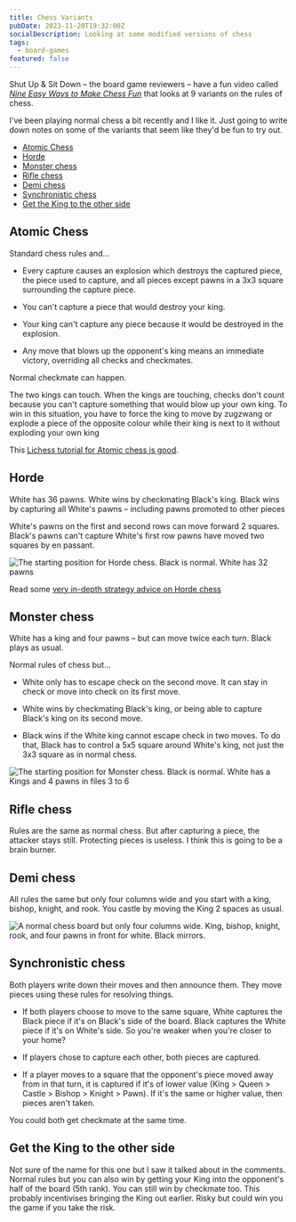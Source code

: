 ```yaml
---
title: Chess Variants
pubDate: 2023-11-20T19:32:00Z
socialDescription: Looking at some modified versions of chess
tags:
  - board-games
featured: false
---
```


Shut Up & Sit Down – the board game reviewers – have a fun video called [_Nine Easy Ways to Make Chess Fun_](https://www.youtube.com/watch?v=8yrfLDsEcQ4) that looks at 9 variants on the rules of chess.

I've been playing normal chess a bit recently and I like it. Just going to write down notes on some of the variants that seem like they'd be fun to try out.

- [Atomic Chess](#atomic-chess)
- [Horde](#horde)
- [Monster chess](#monster-chess)
- [Rifle chess](#rifle-chess)
- [Demi chess](#demi-chess)
- [Synchronistic chess](#synchronistic-chess)
- [Get the King to the other side](#get-the-king-to-the-other-side)

## Atomic Chess

Standard chess rules and…

- Every capture causes an explosion which destroys the captured piece, the piece used to capture, and all pieces except pawns in a 3x3 square surrounding the capture piece.

- You can't capture a piece that would destroy your king.
- Your king can't capture any piece because it would be destroyed in the explosion.
- Any move that blows up the opponent's king means an immediate victory, overriding all checks and checkmates.

Normal checkmate can happen.

The two kings can touch. When the kings are touching, checks don't count because you can't capture something that would blow up your own king. To win in this situation, you have to force the king to move by zugzwang or explode a piece of the opposite colour while their king is next to it without exploding your own king

This [Lichess tutorial for Atomic chess is good](https://lichess.org/study/uf9GpQyI).

## Horde

White has 36 pawns. White wins by checkmating Black's king. Black wins by capturing all White's pawns – including pawns promoted to other pieces

White's pawns on the first and second rows can move forward 2 squares. Black's pawns can't capture White's first row pawns have moved two squares by en passant.

![The starting position for Horde chess. Black is normal. White has 32 pawns](@/images/horde-chess.jpeg)

Read some [very in-depth strategy advice on Horde chess](https://docs.google.com/document/d/136BCRPzm1QH_OBK3qjKwlmK3MIji7ZmLZPMYgDpmOCU)

## Monster chess

White has a king and four pawns – but can move twice each turn. Black plays as usual.

Normal rules of chess but…

- White only has to escape check on the second move. It can stay in check or move into check on its first move.

- White wins by checkmating Black's king, or being able to capture Black's king on its second move.

- Black wins if the White king cannot escape check in two moves. To do that, Black has to control a 5x5 square around White's king, not just the 3x3 square as in normal chess.

![The starting position for Monster chess. Black is normal. White has a Kings and 4 pawns in files 3 to 6](@/images/monster-chess.png)

## Rifle chess

Rules are the same as normal chess. But after capturing a piece, the attacker stays still. Protecting pieces is useless. I think this is going to be a brain burner.

## Demi chess

All rules the same but only four columns wide and you start with a king, bishop, knight, and rook. You castle by moving the King 2 spaces as usual.

![A normal chess board but only four columns wide. King, bishop, knight, rook, and four pawns in front for white. Black mirrors.](@/images/demi-chess.png)

## Synchronistic chess

Both players write down their moves and then announce them. They move pieces using these rules for resolving things.

- If both players choose to move to the same square, White captures the Black piece if it's on Black's side of the board. Black captures the White piece if it's on White's side. So you're weaker when you're closer to your home?

- If players chose to capture each other, both pieces are captured.

- If a player moves to a square that the opponent's piece moved away from in that turn, it is captured if it's of lower value (King > Queen > Castle > Bishop > Knight > Pawn). If it's the same or higher value, then pieces aren't taken.

You could both get checkmate at the same time.

## Get the King to the other side

Not sure of the name for this one but I saw it talked about in the comments. Normal rules but you can also win by getting your King into the opponent's half of the board (5th rank). You can still win by checkmate too. This probably incentivises bringing the King out earlier. Risky but could win you the game if you take the risk.
